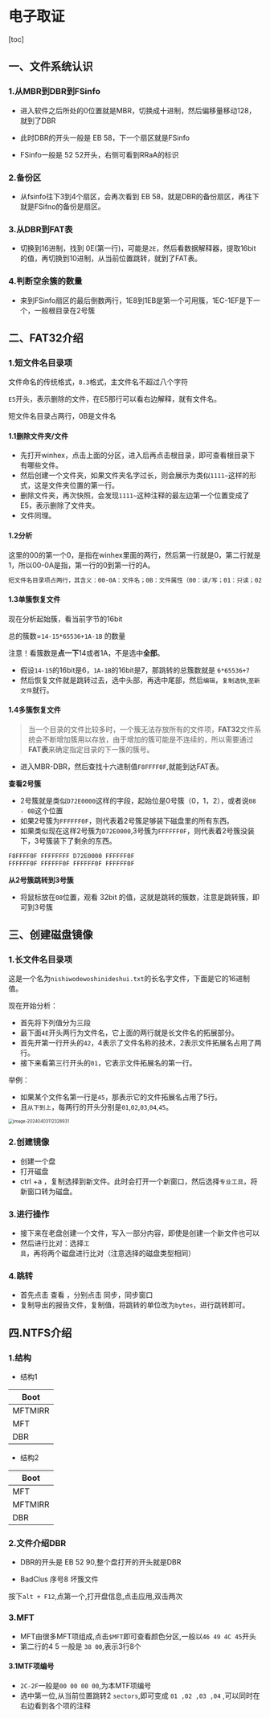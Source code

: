# 电子取证

[toc]



## 一、文件系统认识

### 1.从MBR到DBR到FSinfo

- 进入软件之后所处的0位置就是MBR，切换成十进制，然后偏移量移动128，就到了DBR

- 此时DBR的开头一般是 EB 58，下一个扇区就是FSinfo
- FSinfo一般是 52 52开头，右侧可看到RRaA的标识

### 2.备份区

- 从fsinfo往下3到4个扇区，会再次看到 EB 58，就是DBR的备份扇区，再往下就是FSifno的备份是扇区。

### 3.从DBR到FAT表

- 切换到16进制，找到 0E(第一行)，可能是`2E`，然后看数据解释器，提取16bit的值，再切换到10进制，从当前位置跳转，就到了FAT表。

### 4.判断空余簇的数量

- 来到FSinfo扇区的最后倒数两行，1E8到1EB是第一个可用簇，1EC-1EF是下一个，一般根目录在2号簇



## 二、FAT32介绍

### 1.短文件名目录项

文件命名的传统格式，`8.3`格式，主文件名不超过八个字符

`E5`开头，表示删除的文件，在E5那行可以看右边解释，就有文件名。

短文件名目录占两行，0B是文件名

#### 1.1删除文件夹/文件

- 先打开winhex，点击上面的分区，进入后再点击根目录，即可查看根目录下有哪些文件。
- 然后创建一个文件夹，如果文件夹名字过长，则会展示为类似`1111~`这样的形式，这是文件夹位置的第一行。
- 删除文件夹，再次快照，会发现`1111~`这种注释的最左边第一个位置变成了E5，表示删除了文件夹。
- 文件同理。

#### 1.2分析

这里的00的第一个0，是指在winhex里面的两行，然后第一行就是0，第二行就是1，所以00-0A是指，第一行的0到第一行的A。

```markdown
短文件名目录项占两行，其含义：00-0A：文件名；0B：文件属性（00：读/写；01：只读；02：隐藏：40：系统；08：卷标；10：子目录；20：存档）；0C：保留；0D：创建时间毫秒；0E-0F：创建时间；10-13：最后访问时间；16-19：最后修改时间；14-15+1A-1B：起始簇（其中14-15为高16位，1A-1B为低16位）；1C-1F：文件大小字节数。
```

#### 1.3单簇恢复文件

现在分析起始簇，看当前字节的16bit

总的簇数=`14-15*65536+1A-1B` 的数量

注意！看簇数是**点一下**14或者1A，不是选中**全部**。

- 假设`14-15`的16bit是6，`1A-1B`的16bit是7，那跳转的总簇数就是 `6*65536+7`
- 然后恢复文件就是跳转过去，选中头部，再选中尾部，然后`编辑`，`复制选快`,`至新文件`就行。

#### 1.4多簇恢复文件

> 当一个目录的文件比较多时，一个簇无法存放所有的文件项，**FAT32**文件系统会不断增加簇用以存放，由于增加的簇可能是不连续的，所以需要通过**FAT表**来确定指定目录的下一簇的簇号。

- 进入MBR-DBR，然后查找十六进制值`F8FFFF0F`,就能到达FAT表。

**查看2号簇**

- 2号簇就是类似`D72E0000`这样的字段，起始位是0号簇（0，1，2），或者说`08 - 0B`这个位置
- 如果2号簇为`FFFFFF0F`，则代表着2号簇足够装下磁盘里的所有东西。
- 如果类似现在这样2号簇为`D72E0000`,3号簇为`FFFFFF0F`，则代表着2号簇没装下，3号簇装下了剩余的东西。

```markdown
F8FFFF0F FFFFFFFF D72E0000 FFFFFF0F
FFFFFF0F FFFFFF0F FFFFFF0F FFFFFF0F
```

**从2号簇跳转到3号簇**

- 将鼠标放在`08`位置，观看 32bit 的值，这就是跳转的簇数，注意是跳转簇，即可到3号簇



## 三、创建磁盘镜像

### 1.长文件名目录项

这是一个名为`nishiwodewoshinideshui.txt`的长名字文件，下面是它的16进制值。

现在开始分析：

- 首先将下列值分为三段
- 最下面`4E`开头两行为文件名，它上面的两行就是长文件名的拓展部分。
- 首先开第一行开头的`42`，4表示了文件名称的技术，2表示文件拓展名占用了两行。
- 接下来看第三行开头的`01`，它表示文件拓展名的第一行。

举例：

- 如果某个文件名第一行是`45`，那表示它的文件拓展名占用了5行。
- 且`从下到上`，每两行的开头分别是`01`,`02`,`03`,`04`,`45`。

<img src="D:\zzz\school\大三下\电子取证\image-20240403112328931.png" alt="image-20240403112328931" style="zoom:60%;" />



### 2.创建镜像

- 创建一个盘
- 打开磁盘
- ctrl +a ，复制选择到新文件。此时会打开一个新窗口，然后选择`专业工具`，将新窗口转为磁盘。

### 3.进行操作

- 接下来在老盘创建一个文件，写入一部分内容，即使是创建一个新文件也可以
- 然后进行比对：选择`工具`，再将两个磁盘进行比对（注意选择的磁盘类型相同）

### 4.跳转

- 首先点击 查看 ，分别点击 同步，同步窗口
- 复制导出的报告文件，复制值，将跳转的单位改为`bytes`，进行跳转即可。





## 四.NTFS介绍

### 1.结构

- 结构1

| Boot |
| ---- |
| MFTMIRR |
| MFT |
| DBR |

- 结构2

| Boot |
| ---- |
| MFT |
| MFTMIRR |
| DBR |



### 2.文件介绍DBR

- DBR的开头是 EB 52 90,整个盘打开的开头就是DBR

- BadClus 序号8 坏簇文件

按下`alt + F12`,点第一个,打开盘信息,点击应用,双击两次

### 3.MFT

- MFT由很多MFT项组成,点击`$MFT`即可查看颜色分区,一般以`46 49 4C 45`开头
- 第二行的4 5 一般是 `38 00`,表示3行8个

#### 3.1MTF项编号

- `2C-2F`一般是`00 00 00 00`,为本MTF项编号
- 选中第一位,从当前位置跳转2 `sectors`,即可变成 `01 ,02 ,03 ,04` ,可以同时在右边看到各个项的注释







